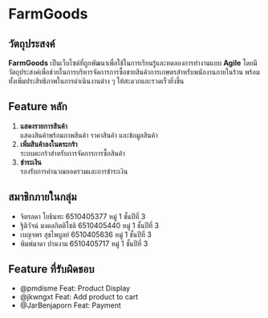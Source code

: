 # FarmGoods

## วัตถุประสงค์
**FarmGoods** เป็นเว็บไซต์ที่ถูกพัฒนาเพื่อใช้ในการเรียนรู้และทดลองการทำงานแบบ **Agile** โดยมีวัตถุประสงค์เพื่อช่วยในการบริหารจัดการการซื้อขายสินค้าการเกษตรสำหรับพนักงานภายในร้าน พร้อมทั้งเพิ่มประสิทธิภาพในการดำเนินงานต่าง ๆ ให้สะดวกและรวดเร็วยิ่งขึ้น

## Feature หลัก
1. **แสดงรายการสินค้า**  
   แสดงสินค้าพร้อมภาพสินค้า ราคาสินค้า และข้อมูลสินค้า
2. **เพิ่มสินค้าลงในตระกร้า**  
   ระบบตะกร้าสำหรับการจัดการการซื้อสินค้า
3. **ชำระเงิน**  
   รองรับการคำนวณยอดรวมและการชำระเงิน

## สมาชิกภายในกลุ่ม
- จิตรลดา โยธินทะ 6510405377 หมู่ 1 ชั้นปีที่ 3
- ฐิติวัจน์ มงคลกิตติโชติ 6510405440 หมู่ 1 ชั้นปีที่ 3
- เบญจพร สุขไพบูลย์ 6510405636 หมู่ 1 ชั้นปีที่ 3
- พิมพ์มาดา ปานงาม 6510405717 หมู่ 1 ชั้นปีที่ 3

## Feature ที่รับผิดชอบ
- @pmdisme Feat: Product Display
- @jkwngxt Feat: Add product to cart
- @JarBenjaporn Feat: Payment